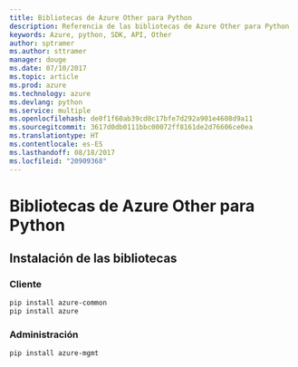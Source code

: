 ```yaml
---
title: Bibliotecas de Azure Other para Python
description: Referencia de las bibliotecas de Azure Other para Python
keywords: Azure, python, SDK, API, Other
author: sptramer
ms.author: sttramer
manager: douge
ms.date: 07/10/2017
ms.topic: article
ms.prod: azure
ms.technology: azure
ms.devlang: python
ms.service: multiple
ms.openlocfilehash: de0f1f60ab39cd0c17bfe7d292a901e4608d9a11
ms.sourcegitcommit: 3617d0db0111bbc00072ff8161de2d76606ce0ea
ms.translationtype: HT
ms.contentlocale: es-ES
ms.lasthandoff: 08/18/2017
ms.locfileid: "20909368"
---
```

# <a name="azure-other-libraries-for-python"></a>Bibliotecas de Azure Other para Python

## <a name="install-the-libraries"></a>Instalación de las bibliotecas
### <a name="client"></a>Cliente

```bash
pip install azure-common
pip install azure
```

### <a name="management"></a>Administración

```bash
pip install azure-mgmt
```
